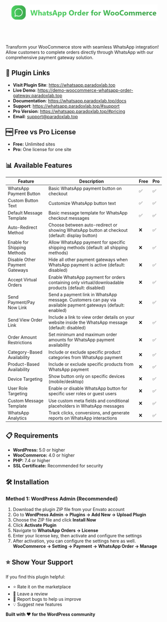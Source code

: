 <div align="center" style="padding: 40px 0;">
  <img src="img/whatsapp-order-for-woocommerce.png" alt="WhatsApp Order for WooCommerce" style="margin: 20px 0;" />
</div>

Transform your WooCommerce store with seamless WhatsApp integration! Allow customers to complete orders directly through WhatsApp with our comprehensive payment gateway solution.

## 🔗 Plugin Links

- **Visit Plugin Site**: https://whatsapp.paradoxlab.top
- **Live Demo**: https://demo-woocommerce-whatsapp-order-gateway.paradoxlab.top
- **Documentation**: https://whatsapp.paradoxlab.top/docs
- **Support**: https://whatsapp.paradoxlab.top/#support
- **Pro Version**: https://whatsapp.paradoxlab.top/#pricing
- **Email**: support@paradoxlab.top

## 🆓 Free vs Pro License

- **Free:** Unlimited sites
- **Pro:** One license for one site

## 📊 Available Features

| Feature | Description | Free | Pro |
|---------|-------------|------|-----|
| WhatsApp Payment Button | Basic WhatsApp payment button on checkout | ✅ | ✅ |
| Custom Button Text | Customize WhatsApp button text | ✅ | ✅ |
| Default Message Template | Basic message template for WhatsApp checkout messages | ✅ | ✅ |
| Auto-Redirect Method | Choose between auto-redirect or showing WhatsApp button at checkout (default: display button) | ❌ | ✅ |
| Enable for Shipping Methods | Allow WhatsApp payment for specific shipping methods (default: all shipping methods) | ❌ | ✅ |
| Disable Other Payment Gateways | Hide all other payment gateways when WhatsApp payment is active (default: disabled) | ❌ | ✅ |
| Accept Virtual Orders | Enable WhatsApp payment for orders containing only virtual/downloadable products (default: disabled) | ❌ | ✅ |
| Send Payment/Pay Now Link | Send a payment link in WhatsApp message. Customers can pay via available payment gateways (default: enabled) | ❌ | ✅ |
| Send View Order Link | Include a link to view order details on your website inside the WhatsApp message (default: disabled) | ❌ | ✅ |
| Order Amount Restrictions | Set minimum and maximum order amounts for WhatsApp payment availability | ❌ | ✅ |
| Category-Based Availability | Include or exclude specific product categories from WhatsApp payment | ❌ | ✅ |
| Product-Based Availability | Include or exclude specific products from WhatsApp payment | ❌ | ✅ |
| Device Targeting | Show button only on specific devices (mobile/desktop) | ❌ | ✅ |
| User Role Targeting | Enable or disable WhatsApp button for specific user roles or guest users | ❌ | ✅ |
| Custom Message Template | Use custom meta fields and conditional placeholders in WhatsApp messages | ❌ | ✅ |
| WhatsApp Analytics | Track clicks, conversions, and generate reports on WhatsApp interactions | ❌ | ✅ |

## 📋 Requirements

- **WordPress:** 5.0 or higher
- **WooCommerce:** 4.0 or higher
- **PHP:** 7.4 or higher
- **SSL Certificate:** Recommended for security

## 🛠️ Installation

### Method 1: WordPress Admin (Recommended)

1. Download the plugin ZIP file from your Envato account
2. Go to **WordPress Admin → Plugins → Add New → Upload Plugin**
3. Choose the ZIP file and click **Install Now**
4. Click **Activate Plugin**
5. Navigate to **WhatsApp Orders → License**
6. Enter your license key, then activate and configure the settings
7. After activation, you can configure the settings here as well. **WooCommerce → Setting → Payment → WhatsApp Order → Manage**

## ⭐ Show Your Support

If you find this plugin helpful:

- ⭐ Rate it on the marketplace
- 📝 Leave a review
- 🐛 Report bugs to help us improve
- 💡 Suggest new features

**Built with ❤️ for the WordPress community**
